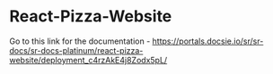 # React-Pizza-Website

Go to this link for the documentation - https://portals.docsie.io/sr/sr-docs/sr-docs-platinum/react-pizza-website/deployment_c4rzAkE4j8Zodx5pL/
